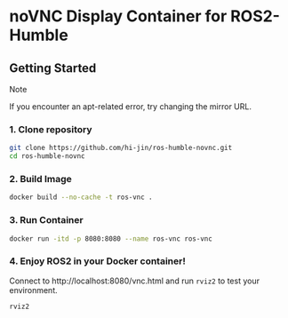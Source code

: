 # noVNC Display Container for ROS2-Humble

## Getting Started
> [!NOTE]
> If you encounter an apt-related error, try changing the mirror URL.

### 1. Clone repository
```bash
git clone https://github.com/hi-jin/ros-humble-novnc.git
cd ros-humble-novnc
```

### 2. Build Image
```bash
docker build --no-cache -t ros-vnc .
```

### 3. Run Container
```bash
docker run -itd -p 8080:8080 --name ros-vnc ros-vnc
```

### 4. Enjoy ROS2 in your Docker container!
Connect to http://localhost:8080/vnc.html and run `rviz2` to test your environment.
```bash
rviz2
```
